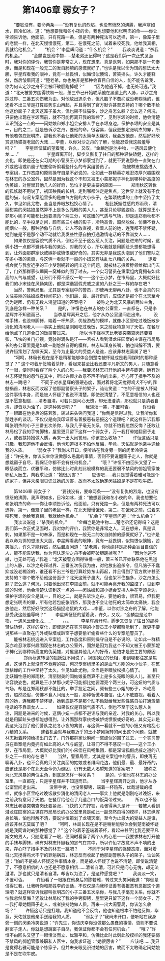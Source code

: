# 　　第1406章 弱女子？
　　“要钱没有，要命两条——”没有复仇的烈焰，也没有愤怒的沸腾，我声寒如水，目冷如冰，道：“他想要我和冬小夜的命，我也想要他和张明杰的命——你让李颂告诉他，他面前，只有死路一条，但是有两种死法可以选择，第一，像笼子里的老鼠一样，在北天慢慢饿死，第二，在饿死之前，试着来咬死我，他给我真相，我就给他机会。”
　　“机会？”李星辉问道：“什么机会？”
　　我淡淡说道：“杀我的机会。”
　　“金麟岂是池中物……楚老弟还记得吗？这是我们第一次正式见面时，我对你的评价，我赞你是非常之人，现在想来，真是讽刺，如果那不是一句奉承，而是和现在一般无二的发自肺腑的感慨就好了，”也许是我以命为饵的想法太大胆，李星辉看我的眼神，竟有一丝畏惧，似悔恨似懊恼，苦笑摇头，许久才能释然，然后皱眉问道：“楚老弟，你也绝非是那种会盲目自信的人，能不能告诉我，你为何认定沙之舟不会被吓破胆跑掉呢？”
　　“因为他逃不掉，也无处可逃，”我道：“北天被警方围得铁桶一般，萧三爷已开始联系他在黑道上的人脉，以沙之舟踩过界、三番五次伤我为由，对他放出追杀令，但凡脑子不蠢抑或没老糊涂的，谁还看不出三爷是打算趁势东山再起，并且得到了官方默许甚至支持的？哪个敢不给他这份面子？北天这笼子虽大，但也架不住猫多，沙之舟怎么躲？怎么逃？何况，只要他出现在李颂面前，就不可能再离开我的监控了，见到李颂的时候，他会清楚认识到这一点的——闵姑娘和郑小姐会安排人手在李颂身边，保护李颂的安全是其一，目的之二，就是告诉沙之舟，要他的命，很容易，但我更想定张明杰的罪，所有他若包庇张明杰，那我也不会让他死的太简单太痛快，我会放他走，然后好好欣赏这场猫捉老鼠的大戏……李董，以你对沙之舟的了解，他能忍受我这般羞辱吗？”
　　李星辉怔怔的望着我，许久，又叹，“金麟岂是池中物，一遇风云便化龙……”
　　。。。
　　李星辉离开时，脚步又恢复了往日的那种轻快矫健，这样的变化，即使是还在实习期的小警员王小梦都察觉到了，就更不要说那些一直聚在门外或贴墙或趴窗子想要偷听偷看些什么的专案组警员了。
　　能被林志挑选进入专案组，工作态度和原则操守自是不必说的，让如此一群精英亦难忍浓厚兴趣围观在林志的办公室外，固然是因为我这个不知又被王小蒙那妮子神化到哪种新高度的伪英雄，对屋里其他几人的好奇，恐怕才是更主要的原因——
　　郑雨秋这转世的狐妖就不用说了，祸国殃民的长相，走到哪都注定是焦点，这世界上就没有不食腥的猫，何况专案组里多的是血气方刚的大小伙子，在繁琐枯燥的工作中坚持了太久，乍见如此尤物，全当是养眼放松换心情了。
　　相比妖媚性感的郑雨秋，清丽甜美的闵姑娘虽然算不上是多么亮眼的美人儿，甚至只论容貌姿色，就算是王小梦那小妮子可能都比她要漂亮个两三分，可这妞的气质与气场，却是连郑雨秋都不能比的，举手投足之间，颇有些三小姐的影子，冷艳高贵，超然脱俗，仿佛不食人间烟火一般，那种骄傲与自信，让人不敢直视，看着人前的她，连我都不禁怀疑，她到底是不是那个动不动就给我发些性感自拍打通激情电话的不靠谱女人……
　　如果仅仅是容貌气质不凡，倒也不至于这么惹人关注，问题是进来的时候，这俩小妞一点都不避讳与我的亲近、对我的关心，所以我就是用脚趾头想都能想得到，让外面那群家伙或嫉妒或愤恨或好奇的，其实无非是我这头泡到了他们警队之花冬小夜的禽兽，与这俩一看就不一般的小妞又有啥乱七八糟的关系。
　　逮着机会就与我套近乎的王小梦刚婉转的问出这个问题，就被林志揪着脖领给撵出门去了，门外那群家伙瞬间一窝蜂似的围了过去，一个实习警员在重案组内竟拥有如此高的人气与威望，让哥们不得不感叹一句——这个王小梦，在市局里，大概就好比我们的小宋佳在风畅集团，都是深谐狐假虎威之道的八卦之王一样的存在吧？
　　当然，警察局里，尤其是专案组中的警员，即使再无聊再八卦，也不会真的只关注美丽的姑娘或者绯闻花边，他们最、最、最好奇的，应该还是那个在北天至今仍为谜团、仍有无数人渴望知道的答案吧？
　　被称之为北天风暴的两位主角，到底是怎样一种关系？
　　是的，许恒也在林志的办公室里，一直都在，只是李星辉并不知道而已。
　　当李星辉离开之后，他才从办公室里间走出来。
　　没带手铐，也没带脚铐，端着一杯热茶，优哉游哉的模样，就像小区里吃过晚饭散步消化的清闲老人——事实上他就是刚刚吃过晚饭，来之前我特意问了天佑，在餐厅给他点了几道合口的饭菜带过来。
　　所以也不怪林志比老婆突袭查岗还要紧张，飞快的关门拧锁，竟骇得满头是汗——若被人看到潜龙庄园案的主谋在市局局长的办公室里竟是如此一副悠然自得的模样，林志纵浑身长嘴，怕也辩解不清，要说许恒策划了龙啸天案，至今为止最大的受益人是谁，应该非林志莫属了吧？
　　“呵呵，林局长现在是不是稍稍能够体会到楚南被怀疑成是我同谋时的那种感觉了？” 这个叼着牙签端着茶杯，看起来甚至比我还要平凡斯文的男人，只随意看了一眼，便同时看穿了两个人的心思——我要求林志打开他的手铐与脚铐，确有对林志怀疑我的怨气在其中，所以许恒才故意不声不响的出来，存心吓了措手不及的林志一跳吧？
　　不同于对李星辉的强硬态度，面对着将北天搅得鸡犬不宁的罪魁祸首，林志反而收起了他那副警察头子的架子，讪讪笑道：“怕的不是被人怀疑这件事情本身，而是被人怀疑了也说不清楚，即使说清楚了，不愿意相信的人也还是不愿意相信……清者自清，可若只是问心无愧，却无法澄清，那也就只是清者自清，却皆以为浊了，是这种感觉吧？”
　　我淡淡一笑，不置可否。
　　许恒看了一眼跟在他身后的陈若雅，转过来头笑问我道：“你倒是信得过我，让我听你和那姓李的谈话，不仅仅是向我印证善有善报恶有恶报这个道理吧？就这样告诉我那叫张明杰的小子三番五次杀你，与我几乎毫无关系，你就不怕我忽然反悔？还敢让林局松了我的手铐脚铐，屋里更只留下这样一个弱女子，万一我打晕她翻窗子走人，或者挟持她做人质，再来一出大闹警局，你该怎么收场？”
　　许恒这话只是打趣，我知道他不会反悔，他也知道根本不怕他反悔，毕竟，天佑就是他亲手送给我的人质。
　　“弱女子？”我尚未开口，便听站在我身旁一侧的闵柔冷笑说道：“许先生，你该庆幸你没做那么愚蠢的事情，否则不要说翻窗子走人，你就是想跳窗子自尽，我保证你都不会有任何机会。”
　　“哦？”许恒不由回头又望了一眼恬淡而立、优雅平和，仿佛比此时此刻此般模样的我还要弱不禁风的御姐管家兼职私人医生，向我求证道：“她很厉害？”
　　应该吧……我只是觉得若雅可能是个练家子，但并未亲眼见识过她的厉害，故而不太敢确定闵姑娘是不是在吹牛皮。

　　第1406章 弱女子？
　　“要钱没有，要命两条——”没有复仇的烈焰，也没有愤怒的沸腾，我声寒如水，目冷如冰，道：“他想要我和冬小夜的命，我也想要他和张明杰的命——你让李颂告诉他，他面前，只有死路一条，但是有两种死法可以选择，第一，像笼子里的老鼠一样，在北天慢慢饿死，第二，在饿死之前，试着来咬死我，他给我真相，我就给他机会。”
　　“机会？”李星辉问道：“什么机会？”
　　我淡淡说道：“杀我的机会。”
　　“金麟岂是池中物……楚老弟还记得吗？这是我们第一次正式见面时，我对你的评价，我赞你是非常之人，现在想来，真是讽刺，如果那不是一句奉承，而是和现在一般无二的发自肺腑的感慨就好了，”也许是我以命为饵的想法太大胆，李星辉看我的眼神，竟有一丝畏惧，似悔恨似懊恼，苦笑摇头，许久才能释然，然后皱眉问道：“楚老弟，你也绝非是那种会盲目自信的人，能不能告诉我，你为何认定沙之舟不会被吓破胆跑掉呢？”
　　“因为他逃不掉，也无处可逃，”我道：“北天被警方围得铁桶一般，萧三爷已开始联系他在黑道上的人脉，以沙之舟踩过界、三番五次伤我为由，对他放出追杀令，但凡脑子不蠢抑或没老糊涂的，谁还看不出三爷是打算趁势东山再起，并且得到了官方默许甚至支持的？哪个敢不给他这份面子？北天这笼子虽大，但也架不住猫多，沙之舟怎么躲？怎么逃？何况，只要他出现在李颂面前，就不可能再离开我的监控了，见到李颂的时候，他会清楚认识到这一点的——闵姑娘和郑小姐会安排人手在李颂身边，保护李颂的安全是其一，目的之二，就是告诉沙之舟，要他的命，很容易，但我更想定张明杰的罪，所有他若包庇张明杰，那我也不会让他死的太简单太痛快，我会放他走，然后好好欣赏这场猫捉老鼠的大戏……李董，以你对沙之舟的了解，他能忍受我这般羞辱吗？”
　　李星辉怔怔的望着我，许久，又叹，“金麟岂是池中物，一遇风云便化龙……”
　　。。。
　　李星辉离开时，脚步又恢复了往日的那种轻快矫健，这样的变化，即使是还在实习期的小警员王小梦都察觉到了，就更不要说那些一直聚在门外或贴墙或趴窗子想要偷听偷看些什么的专案组警员了。
　　能被林志挑选进入专案组，工作态度和原则操守自是不必说的，让如此一群精英亦难忍浓厚兴趣围观在林志的办公室外，固然是因为我这个不知又被王小蒙那妮子神化到哪种新高度的伪英雄，对屋里其他几人的好奇，恐怕才是更主要的原因——
　　郑雨秋这转世的狐妖就不用说了，祸国殃民的长相，走到哪都注定是焦点，这世界上就没有不食腥的猫，何况专案组里多的是血气方刚的大小伙子，在繁琐枯燥的工作中坚持了太久，乍见如此尤物，全当是养眼放松换心情了。
　　相比妖媚性感的郑雨秋，清丽甜美的闵姑娘虽然算不上是多么亮眼的美人儿，甚至只论容貌姿色，就算是王小梦那小妮子可能都比她要漂亮个两三分，可这妞的气质与气场，却是连郑雨秋都不能比的，举手投足之间，颇有些三小姐的影子，冷艳高贵，超然脱俗，仿佛不食人间烟火一般，那种骄傲与自信，让人不敢直视，看着人前的她，连我都不禁怀疑，她到底是不是那个动不动就给我发些性感自拍打通激情电话的不靠谱女人……
　　如果仅仅是容貌气质不凡，倒也不至于这么惹人关注，问题是进来的时候，这俩小妞一点都不避讳与我的亲近、对我的关心，所以我就是用脚趾头想都能想得到，让外面那群家伙或嫉妒或愤恨或好奇的，其实无非是我这头泡到了他们警队之花冬小夜的禽兽，与这俩一看就不一般的小妞又有啥乱七八糟的关系。
　　逮着机会就与我套近乎的王小梦刚婉转的问出这个问题，就被林志揪着脖领给撵出门去了，门外那群家伙瞬间一窝蜂似的围了过去，一个实习警员在重案组内竟拥有如此高的人气与威望，让哥们不得不感叹一句——这个王小梦，在市局里，大概就好比我们的小宋佳在风畅集团，都是深谐狐假虎威之道的八卦之王一样的存在吧？
　　当然，警察局里，尤其是专案组中的警员，即使再无聊再八卦，也不会真的只关注美丽的姑娘或者绯闻花边，他们最、最、最好奇的，应该还是那个在北天至今仍为谜团、仍有无数人渴望知道的答案吧？
　　被称之为北天风暴的两位主角，到底是怎样一种关系？
　　是的，许恒也在林志的办公室里，一直都在，只是李星辉并不知道而已。
　　当李星辉离开之后，他才从办公室里间走出来。
　　没带手铐，也没带脚铐，端着一杯热茶，优哉游哉的模样，就像小区里吃过晚饭散步消化的清闲老人——事实上他就是刚刚吃过晚饭，来之前我特意问了天佑，在餐厅给他点了几道合口的饭菜带过来。
　　所以也不怪林志比老婆突袭查岗还要紧张，飞快的关门拧锁，竟骇得满头是汗——若被人看到潜龙庄园案的主谋在市局局长的办公室里竟是如此一副悠然自得的模样，林志纵浑身长嘴，怕也辩解不清，要说许恒策划了龙啸天案，至今为止最大的受益人是谁，应该非林志莫属了吧？
　　“呵呵，林局长现在是不是稍稍能够体会到楚南被怀疑成是我同谋时的那种感觉了？” 这个叼着牙签端着茶杯，看起来甚至比我还要平凡斯文的男人，只随意看了一眼，便同时看穿了两个人的心思——我要求林志打开他的手铐与脚铐，确有对林志怀疑我的怨气在其中，所以许恒才故意不声不响的出来，存心吓了措手不及的林志一跳吧？
　　不同于对李星辉的强硬态度，面对着将北天搅得鸡犬不宁的罪魁祸首，林志反而收起了他那副警察头子的架子，讪讪笑道：“怕的不是被人怀疑这件事情本身，而是被人怀疑了也说不清楚，即使说清楚了，不愿意相信的人也还是不愿意相信……清者自清，可若只是问心无愧，却无法澄清，那也就只是清者自清，却皆以为浊了，是这种感觉吧？”
　　我淡淡一笑，不置可否。
　　许恒看了一眼跟在他身后的陈若雅，转过来头笑问我道：“你倒是信得过我，让我听你和那姓李的谈话，不仅仅是向我印证善有善报恶有恶报这个道理吧？就这样告诉我那叫张明杰的小子三番五次杀你，与我几乎毫无关系，你就不怕我忽然反悔？还敢让林局松了我的手铐脚铐，屋里更只留下这样一个弱女子，万一我打晕她翻窗子走人，或者挟持她做人质，再来一出大闹警局，你该怎么收场？”
　　许恒这话只是打趣，我知道他不会反悔，他也知道根本不怕他反悔，毕竟，天佑就是他亲手送给我的人质。
　　“弱女子？”我尚未开口，便听站在我身旁一侧的闵柔冷笑说道：“许先生，你该庆幸你没做那么愚蠢的事情，否则不要说翻窗子走人，你就是想跳窗子自尽，我保证你都不会有任何机会。”
　　“哦？”许恒不由回头又望了一眼恬淡而立、优雅平和，仿佛比此时此刻此般模样的我还要弱不禁风的御姐管家兼职私人医生，向我求证道：“她很厉害？”
　　应该吧……我只是觉得若雅可能是个练家子，但并未亲眼见识过她的厉害，故而不太敢确定闵姑娘是不是在吹牛皮。
